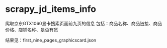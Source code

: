 # scrapy_jd_items_info
爬取京东GTX1060显卡搜索页面前九页的信息
包括：商品名称、商品链接、商品价格、店铺名称、是否有货

结果见：first_nine_pages_graphicscard.json
